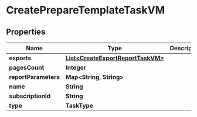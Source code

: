 

# CreatePrepareTemplateTaskVM


## Properties

Name | Type | Description | Notes
------------ | ------------- | ------------- | -------------
**exports** | [**List&lt;CreateExportReportTaskVM&gt;**](CreateExportReportTaskVM.md) |  |  [optional]
**pagesCount** | **Integer** |  |  [optional]
**reportParameters** | **Map&lt;String, String&gt;** |  |  [optional]
**name** | **String** |  |  [optional]
**subscriptionId** | **String** |  |  [optional]
**type** | **TaskType** |  |  [optional]



